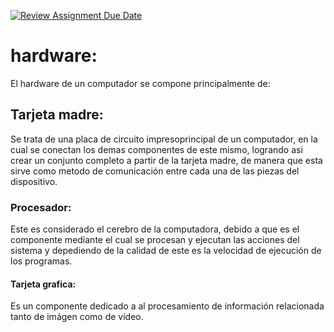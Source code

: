 [![Review Assignment Due Date](https://classroom.github.com/assets/deadline-readme-button-22041afd0340ce965d47ae6ef1cefeee28c7c493a6346c4f15d667ab976d596c.svg)](https://classroom.github.com/a/ZHlrD2sU)
# hardware:
El hardware de un computador se compone principalmente de:
## Tarjeta madre:
 Se trata de una placa de circuito impresoprincipal de un computador, en la cual se conectan los demas componentes de este mismo, logrando asi crear un conjunto completo a partir de la tarjeta madre, de manera que esta sirve como metodo de comunicación entre cada una de las piezas del dispositivo.
 ### Procesador:
Este es considerado el cerebro de la computadora, debido a que es el componente mediante el cual se procesan y ejecutan las acciones del sistema y depediendo de la calidad de este es la velocidad de ejecución de los programas.
 #### Tarjeta grafica:
 Es un componente dedicado a al procesamiento de información relacionada tanto de imágen como de vídeo.
 